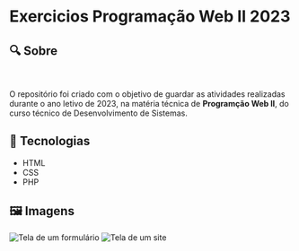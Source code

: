 # Exercicios Programação Web II 2023

<h2>&#x1F50D Sobre</h2><br>
<p> O repositório foi criado com o objetivo de guardar as atividades realizadas durante o ano letivo de 2023, na matéria técnica de <strong>Programção Web II</strong>, do curso técnico de Desenvolvimento de Sistemas. </p>

<h2>&#x1F527 Tecnologias</h2>
<ul>
  <li>HTML</li>
  <li>CSS</li>
  <li>PHP</li>
</ul>
<h2>&#x1F5BC Imagens</h2>
<img src="imgs/tela01-form.png" alt="Tela de um formulário"/>
<img src="imgs/tela02-form.png" alt="Tela de um site"/>
